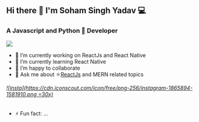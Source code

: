 ## Hi there 👋 I'm Soham Singh Yadav 💻
### A Javascript and Python 🐍 Developer 
![](https://komarev.com/ghpvc/?username=sohamsingh29&color=brightgreen)

- 🔭 I’m currently working on ReactJs and React Native
- 🌱 I’m currently learning React Native
- 👯 I’m happy to collaborate
- 💬 Ask me about ⚛️[ReactJs](https://github.com/facebook/react) and MERN related topics
###### [![insta](https://cdn.iconscout.com/icon/free/png-256/instagram-1865894-1581910.png =30x)](https://www.linkedin.com/in/sohamsinghyadav/)
- ⚡ Fun fact: ...
